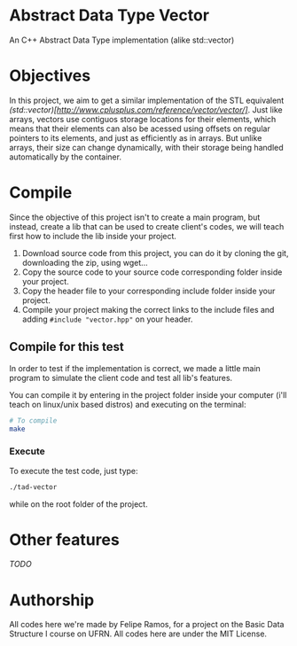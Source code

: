 # Abstract Data Type Vector
An C++ Abstract Data Type implementation (alike std::vector)

# Objectives
In this project, we aim to get a similar implementation of the STL equivalent *(std::vector)[http://www.cplusplus.com/reference/vector/vector/]*.
Just like arrays, vectors use contiguos storage locations for their elements, which means that their elements can also be acessed using offsets on regular pointers to its elements, and just as efficiently as in arrays. But unlike arrays, their size can change dynamically, with their storage being handled automatically by the container.

# Compile
Since the objective of this project isn't to create a main program, but instead, create a lib that can be used to create client's codes, we will teach first how to include the lib inside your project.

1. Download source code from this project, you can do it by cloning the git, downloading the zip, using wget...
2. Copy the source code to your source code corresponding folder inside your project.
3. Copy the header file to your corresponding include folder inside your project.
4. Compile your project making the correct links to the include files and adding `#include "vector.hpp"` on your header.

## Compile for this test
In order to test if the implementation is correct, we made a little main program to simulate the client code and test all lib's features.

You can compile it by entering in the project folder inside your computer (i'll teach on linux/unix based distros) and executing on the terminal:
```bash
# To compile
make
```

### Execute
To execute the test code, just type:
```bash
./tad-vector
```
while on the root folder of the project.


# Other features
*TODO*

# Authorship
All codes here we're made by Felipe Ramos, for a project on the Basic Data Structure I course on UFRN. All codes here are under the MIT License.
